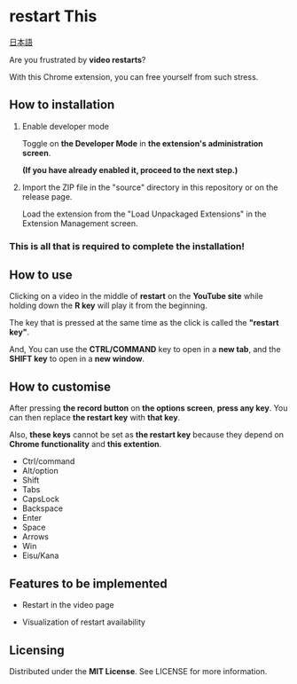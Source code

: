 # restart This

[日本語](https://github.com/gumieProf/restartThis/blob/main/README_JP.md)

Are you frustrated by **video restarts**?

With this Chrome extension, you can free yourself from such stress.

## How to installation

1. Enable developer mode

   Toggle on **the Developer Mode** in **the extension's administration screen**.

   **(If you have already enabled it, proceed to the next step.)**

2. Import the ZIP file in the "source" directory in this repository or on the release page.

   Load the extension from the "Load Unpackaged Extensions" in the Extension Management screen.

### This is all that is required to complete the installation!

## How to use

Clicking on a video in the middle of **restart** on the **YouTube site** while holding down the **R key** will play it from the beginning.

The key that is pressed at the same time as the click is called the **"restart key"**.

And, You can use the **CTRL/COMMAND** key to open in a **new tab**, and the **SHIFT key** to open in a **new window**.

## How to customise

After pressing **the record button** on **the options screen**, **press any key**.
You can then replace **the restart key** with **that key**.

Also, **these keys** cannot be set as **the restart key** because they depend on **Chrome functionality** and **this extention**.

- Ctrl/command
- Alt/option
- Shift
- Tabs
- CapsLock
- Backspace
- Enter
- Space
- Arrows
- Win
- Eisu/Kana

## Features to be implemented

- Restart in the video page

- Visualization of restart availability

## Licensing

Distributed under the **MIT License**. See LICENSE for more information.
